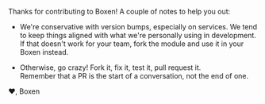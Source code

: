 Thanks for contributing to Boxen! A couple of notes to help you out:

* We're conservative with version bumps, especially on services. We tend to keep things aligned with what we're personally using in development. If that doesn't work for your team, fork the module and use it in your Boxen instead.

* Otherwise, go crazy! Fork it, fix it, test it, pull request it.  
Remember that a PR is the start of a conversation, not the end of one.

:heart:,
Boxen
